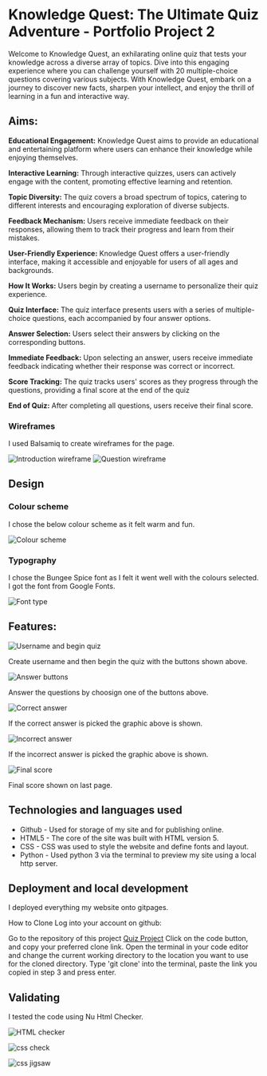 # __Knowledge Quest: The Ultimate Quiz Adventure - Portfolio Project 2__
Welcome to Knowledge Quest, an exhilarating online quiz that tests your knowledge across a diverse array of topics. Dive into this engaging experience where you can challenge yourself with 20 multiple-choice questions covering various subjects. With Knowledge Quest, embark on a journey to discover new facts, sharpen your intellect, and enjoy the thrill of learning in a fun and interactive way. 

## **Aims:**

**Educational Engagement:** Knowledge Quest aims to provide an educational and entertaining platform where users can enhance their knowledge while enjoying themselves.

**Interactive Learning:** Through interactive quizzes, users can actively engage with the content, promoting effective learning and retention.

**Topic Diversity:** The quiz covers a broad spectrum of topics, catering to different interests and encouraging exploration of diverse subjects.

**Feedback Mechanism:** Users receive immediate feedback on their responses, allowing them to track their progress and learn from their mistakes.

**User-Friendly Experience:** Knowledge Quest offers a user-friendly interface, making it accessible and enjoyable for users of all ages and backgrounds.

**How It Works:** Users begin by creating a username to personalize their quiz experience.

**Quiz Interface:** The quiz interface presents users with a series of multiple-choice questions, each accompanied by four answer options.

**Answer Selection:** Users select their answers by clicking on the corresponding buttons.

**Immediate Feedback:** Upon selecting an answer, users receive immediate feedback indicating whether their response was correct or incorrect.

**Score Tracking:** The quiz tracks users' scores as they progress through the questions, providing a final score at the end of the quiz

**End of Quiz:** After completing all questions, users receive their final score.

### __Wireframes__

I used Balsamiq to create wireframes for the page.

![Introduction wireframe](assets/images/wireframe-introduction.png)    ![Question wireframe](assets/images/wireframe-question.png)

## **Design**


### __Colour scheme__

I chose the below colour scheme as it felt warm and fun.

![Colour scheme](assets/images/colour-scheme.png)

### __Typography__

I chose the Bungee Spice font as I felt it went well with the colours selected. I got the font from Google Fonts.

![Font type](assets/images/font-choice-readme.png)

## **Features:**

![Username and begin quiz](assets/images/features-1.png)

Create username and then begin the quiz with the buttons shown above.

![Answer buttons](assets/images/features-2.png)

Answer the questions by choosign one of the buttons above.

![Correct answer](assets/images/correct-answer-readme.png)

If the correct answer is picked the graphic above is shown.

![Incorrect answer](assets/images/incorrect-readme.png)

If the incorrect answer is picked the graphic above is shown.

![Final score](assets/images/final-score-readme.png)

Final score shown on last page.

## **Technologies and languages used**

* Github - Used for storage of my site and for publishing online. 
* HTML5 - The core of the site was built with HTML version 5.
* CSS - CSS was used to style the website and define fonts and layout.
* Python - Used python 3 via the terminal to preview my site using a local http server.

## **Deployment and local development**

I deployed everything my website onto gitpages.

How to Clone Log into your account on github:

Go to the repository of this project [Quiz Project](https://github.com/Markmcl25/project-2.git) Click on the code button, and copy your preferred clone link. Open the terminal in your code editor and change the current working directory to the location you want to use for the cloned directory. Type 'git clone' into the terminal, paste the link you copied in step 3 and press enter.

## **Validating**

I tested the code using Nu Html Checker.

![HTML checker](assets/images/html-check-passed.png)

![css check](assets/images/css-check-passed.png)

![css jigsaw](assets/images/jigsay-passes-css.png)